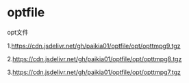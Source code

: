 # optfile
opt文件

1.https://cdn.jsdelivr.net/gh/paikia01/optfile/opt/opttmpg9.tgz

2.https://cdn.jsdelivr.net/gh/paikia01/optfile/opt/opttmpg8.tgz

3.https://cdn.jsdelivr.net/gh/paikia01/optfile/opt/opttmpg7.tgz
